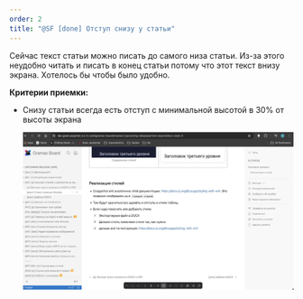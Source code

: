 ```yaml
---
order: 2
title: "@SF [done] Отступ снизу у статьи"
---
```


Сейчас текст статьи можно писать до самого низа статьи. Из-за этого неудобно читать и писать в конец статьи потому что этот текст внизу экрана. Хотелось бы чтобы было удобно.

**Критерии приемки:**

-  Снизу статьи всегда есть отступ с минимальной высотой в 30% от высоты экрана

   ![](./dorabotat.png)
